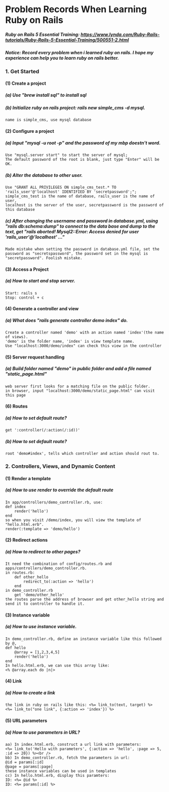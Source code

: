Problem Records When Learning Ruby on Rails
==========================
##### Ruby on Rails 5 Essential Training: https://www.lynda.com/Ruby-Rails-tutorials/Ruby-Rails-5-Essential-Training/500551-2.html

##### Notice: Record every problem when i learned ruby on rails. I hope my experience can help you to learn ruby on rails better.

### 1. Get Started

#### (1) Create a project
##### (a) Use "brew install sql" to install sql
##### (b) Initialize ruby on rails project: rails new simple_cms -d mysql.
	name is simple_cms, use mysql database

#### (2) Configure a project
##### (a) Input "mysql -u root -p" and the password of my mbp doestn't word.
	Use "mysql.server start" to start the server of mysql;
	The default password of the root is blank, just type "Enter" will be OK.
##### (b) Alter the database to other user.
	Use "GRANT ALL PRIVILEGES ON simple_cms_test.* TO 'rails_user'@'localhost' IDENTIFIED BY 'secretpassword';";
	simple_cms_test is the name of database, rails_user is the name of user,
	localhost is the server of the user, secretpassword is the password of this database
##### (c) After changing the username and password in database.yml, using "rails db:schema:dump" to connect to the data base and dump to the text, get "rails aborted! Mysql2::Error: Access denied for user 'rails_user'@'localhost' ..."

	Made mistake when setting the password in database.yml file, set the password as "secretspassword", the password set in the mysql is "secretpassword". Foolish mistake.

#### (3) Access a Project
##### (a) How to start and stop server.
	Start: rails s
	Stop: control + c

#### (4) Generate a controller and view
##### (a) What does "rails generate controller demo index" do.
	Create a controller named 'demo' with an action named 'index'(the name of views).
	'demo' is the folder name, 'index' is view template name.
	Use "localhost:3000/demo/index" can check this view in the controller

#### (5) Server request handling
##### (a) Build folder named "demo" in public folder and add a file named "static_page.html"
	web server first looks for a matching file on the public folder.
	in browser, input "localhost:3000/demo/static_page.html" can visit this page

#### (6) Routes
##### (a) How to set default route?
	get ':controller(/:action(/:id))'
##### (b) How to set default route?
	root 'demo#index', tells which controller and action should rout to.

### 2. Controllers, Views, and Dynamic Content
#### (1) Render a template
##### (a) How to use render to override the default route
	In app/controllers/demo_controller.rb, use:
	def index
		render('hello')
	end
	so when you visit /demo/index, you will view the template of "hello.html.erb".
	render(:template => 'demo/hello')

#### (2) Redirect actions
##### (a) How to redirect to other pages?
	It need the combination of config/routes.rb and apps/controllers/demo_controller.rb.
	in routes.rb:
		def other_hello
			redirect_to(:action => 'hello')
		end
	in demo_controller.rb
		get 'demo/other_hello'
	the routes parse the address of browser and get other_hello string and send it to controller to handle it.

#### (3) Instance variable
##### (a) How to use instance variable.
	In demo_controller.rb, define an instance variable like this followed by @,
	def hello
    	@array = [1,2,3,4,5]
    	render('hello')
  	end
  	In hello.html.erb, we can use this array like:
  	<% @array.each do |n|>

#### (4) Link
##### (a) How to create a link
	the link in ruby on rails like this: <%= link_to(text, target) %>
	<%= link_to("one link", {:action => 'index'}) %>

#### (5) URL parameters
##### (a) How to use parameters in URL?
	aa) In index.html.erb, construct a url link with parameters:
	<%= link_to('Hello with parameters', {:action => 'hello', :page => 5, :id => 20}) %><br />
	bb) In demo_controller.rb, fetch the parameters in url:
	@id = params[:id]
	@page = params[:page]
	these instance variables can be used in templates
	cc) In hello.html.erb, display this paramters:
	ID: <%= @id %>
	ID: <%= params[:id] %>
